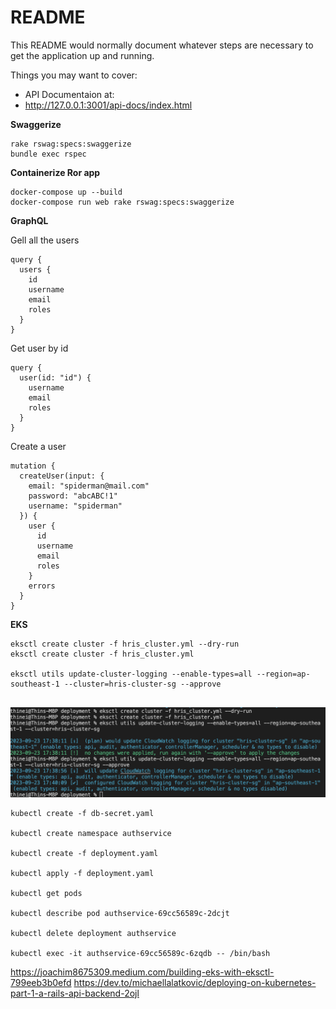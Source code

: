# README

This README would normally document whatever steps are necessary to get the
application up and running.

Things you may want to cover:

- API Documentaion at:
- http://127.0.0.1:3001/api-docs/index.html

**Swaggerize**
```
rake rswag:specs:swaggerize
bundle exec rspec
```

**Containerize Ror app**
```
docker-compose up --build
docker-compose run web rake rswag:specs:swaggerize
```

**GraphQL**

Gell all the users
```
query {
  users {
    id
    username
    email
    roles
  }
}

```

Get user by id
```
query {
  user(id: "id") {
    username
    email
    roles
  }
}
```

Create a user
```
mutation {
  createUser(input: {
    email: "spiderman@mail.com"
    password: "abcABC!1"
    username: "spiderman"
  }) {
    user {
      id
      username
      email
      roles
    }
    errors
  }
}
```

**EKS**
```
eksctl create cluster -f hris_cluster.yml --dry-run
eksctl create cluster -f hris_cluster.yml

eksctl utils update-cluster-logging --enable-types=all --region=ap-southeast-1 --cluster=hris-cluster-sg --approve


```

![Alt text](<Screenshot 2023-09-23 at 5.41.20 PM.png>)

```
kubectl create -f db-secret.yaml

kubectl create namespace authservice

kubectl create -f deployment.yaml

kubectl apply -f deployment.yaml

kubectl get pods

kubectl describe pod authservice-69cc56589c-2dcjt

kubectl delete deployment authservice

kubectl exec -it authservice-69cc56589c-6zqdb -- /bin/bash

```

https://joachim8675309.medium.com/building-eks-with-eksctl-799eeb3b0efd
https://dev.to/michaellalatkovic/deploying-on-kubernetes-part-1-a-rails-api-backend-2ojl

